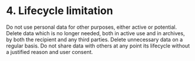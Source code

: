 # 4. Lifecycle limitation 

Do not use personal data for other purposes, either active or potential. Delete data which is no longer needed, both in active use and in archives, by both the recipient and any third parties. Delete unnecessary data on a regular basis. Do not share data with others at any point its lifecycle without a justified reason and user consent.
